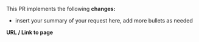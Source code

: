 This PR implements the following **changes:**

* insert your summary of your request here, add more bullets as needed


**URL / Link to page**

<!-- Link to the page that will be changed -->
<!-- Delete this section if not needed -->

